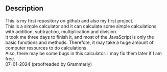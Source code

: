 ## Description
This is my first repository on github and also my first project. <br>
This is a simple calculator and it can calculate some simple calculations with addition, subtraction, multiplication and division. <br>
It took me three days to finish it, and most of the JavaScript is only the basic functions and methods. Therefore, it may take a huge amount of computer resources to do calculations. <br>
Also, there may be some bugs in this calculator. I may fix them later if I am free. <br>
07-01-2024 (proofreaded by Grammarly)
